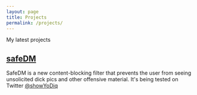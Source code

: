 ```yaml
---
layout: page
title: Projects
permalink: /projects/
---
```


My latest projects 

## [safeDM](safedm.com)
SafeDM is a new content-blocking filter that prevents the user from seeing unsolicited dick pics and other offensive material. It's being tested on Twitter [@showYoDiq](Twitter.com/showyodiq)